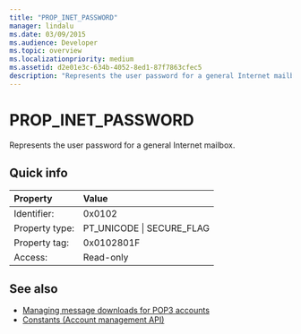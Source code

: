 ```yaml
---
title: "PROP_INET_PASSWORD"
manager: lindalu
ms.date: 03/09/2015
ms.audience: Developer
ms.topic: overview
ms.localizationpriority: medium
ms.assetid: d2e01e3c-634b-4052-8ed1-87f7863cfec5
description: "Represents the user password for a general Internet mailbox."
---
```


# PROP_INET_PASSWORD

Represents the user password for a general Internet mailbox.
  
## Quick info

|Property |Value |
|:-----|:-----|
|Identifier:  <br/> |0x0102  <br/> |
|Property type:  <br/> |PT_UNICODE \| SECURE_FLAG  <br/> |
|Property tag:  <br/> |0x0102801F  <br/> |
|Access:  <br/> |Read-only  <br/> |
   
## See also

- [Managing message downloads for POP3 accounts](managing-message-downloads-for-pop3-accounts.md) 
- [Constants (Account management API)](constants-account-management-api.md)

